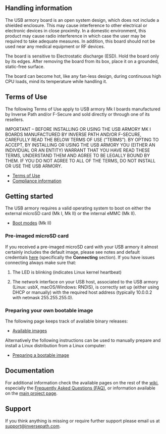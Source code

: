 ## Handling information

The USB armory board is an open system design, which does not include a
shielded enclosure. This may cause interference to other electrical or
electronic devices in close proximity. In a domestic environment, this product
may cause radio interference in which case the user may be required to take
adequate measures. In addition, this board should not be used near any medical
equipment or RF devices.

The board is sensitive to Electrostatic discharge (ESD). Hold the board only by
its edges. After removing the board from its box, place it on a grounded,
static-free surface.

The board can become hot, like any fan-less design, during continuous high CPU
loads, mind its temperature while handling it.

## Terms of Use

The following Terms of Use apply to USB armory Mk I boards manufactured by
Inverse Path and/or F-Secure and sold directly or through one of its resellers.

IMPORTANT – BEFORE INSTALLING OR USING THE USB ARMORY MK I BOARDS MANUFACTURED
BY INVERSE PATH AND/OR F-SECURE, CAREFULLY READ THE BELOW TERMS OF USE
(”TERMS”). BY OPTING TO ACCEPT, BY INSTALLING OR USING THE USB ARMORY YOU
(EITHER AN INDIVIDUAL OR AN ENTITY) WARRANT THAT YOU HAVE READ THESE TERMS,
UNDERSTAND THEM AND AGREE TO BE LEGALLY BOUND BY THEM. IF YOU DO NOT AGREE TO
ALL OF THE TERMS, DO NOT INSTALL OR USE THE USB ARMORY.

* [Terms of Use](https://github.com/inversepath/usbarmory/wiki/Terms-of-Use)
* [Compliance information](https://github.com/inversepath/usbarmory/wiki/Compliance-information)

## Getting started

The USB armory requires a valid operating system to boot on either the external
microSD card (Mk I, Mk II) or the internal eMMC (Mk II).

* [Boot modes](https://github.com/inversepath/usbarmory/wiki/Boot-Modes-(Mk-II)) (Mk II)

### Pre-imaged microSD card

If you received a pre-imaged microSD card with your USB armory it almost
certainly includes the default image, please see notes and default credentials
[here](https://github.com/inversepath/usbarmory-debian-base_image/releases)
(specifically the **Connecting** section). If you have issues connecting always
make sure that:

1. The LED is blinking (indicates Linux kernel heartbeat)

2. The network interface on your USB host, associated to the USB armory (Linux:
   usbX, macOS/Windows: RNDIS), is correctly set up (either using DHCP or
   manually) with the required host address (typically 10.0.0.2 with netmask
   255.255.255.0).

### Preparing your own bootable image

The following page keeps track of available binary releases:

* [Available images](https://github.com/inversepath/usbarmory/wiki/Available-images)

Alternatively the following instructions can be used to manually prepare and
install a Linux distribution from a Linux computer:

* [Preparing a bootable image](https://github.com/inversepath/usbarmory/wiki/Preparing-a-bootable-image)

## Documentation

For additional information check the available pages on the rest of the
[wiki](https://github.com/inversepath/usbarmory/wiki), especially the
[Frequently Asked Questions (FAQ)](https://github.com/inversepath/usbarmory/wiki/Frequently-Asked-Questions-(FAQ)),
or information available on the [main project page](https://www.f-secure.com/en/consulting/foundry/usb-armory).

## Support

If you think anything is missing or require further support please email us at
support@inversepath.com.
